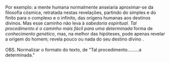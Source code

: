 ﻿Por exemplo: a mente humana normalmente anseiaria aproximar-se da filosofia cósmica, retratada nestas revelações, partindo do simples e do finito para o  complexo e o infinito, das origens humanas aos destinos divinos. Mas esse caminho não leva à <I>sabedoria espiritual. Tal procedimento é o caminho mais fácil para uma determinada </I>forma de <I>conhecimento genético</I>, mas, na melhor das hipóteses, pode apenas revelar a origem do homem; revela pouco ou nada   do seu destino divino .<BR><BR>OBS. Normalizar o formato do texto, de "Tal procedimento.........a determinada."